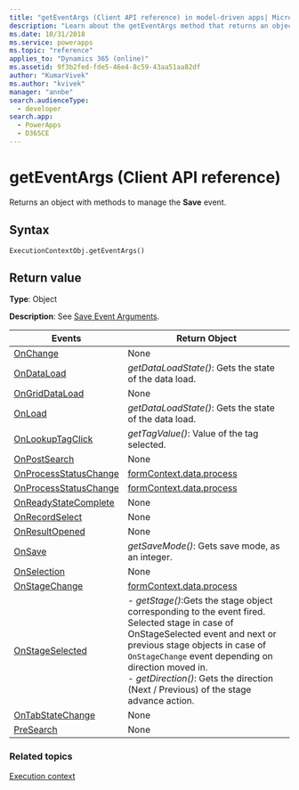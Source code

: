 ```yaml
---
title: "getEventArgs (Client API reference) in model-driven apps| MicrosoftDocs"
description: "Learn about the getEventArgs method that returns an object with methods to manage the **Save** event." 
ms.date: 10/31/2018
ms.service: powerapps
ms.topic: "reference"
applies_to: "Dynamics 365 (online)"
ms.assetid: 9f3b2fed-fde5-46e4-8c59-43aa51aa82df
author: "KumarVivek"
ms.author: "kvivek"
manager: "annbe"
search.audienceType: 
  - developer
search.app: 
  - PowerApps
  - D365CE
---
```

# getEventArgs (Client API reference)



Returns an object with methods to manage the **Save** event.

## Syntax

`ExecutionContextObj.getEventArgs()`

## Return value

**Type**: Object

**Description**: See [Save Event Arguments](../save-event-arguments.md).

|Events|Return Object|
|-------|------------|
|[OnChange](../events/attribute-onchange.md)|None|
|[OnDataLoad](../events/form-data-onload.md)|*getDataLoadState()*: Gets the state of the data load.|
|[OnGridDataLoad](../events/subgrid-onload.md)|None|
|[OnLoad](../events/form-onload.md)|*getDataLoadState()*: Gets the state of the data load.|
|[OnLookupTagClick](../events/onlookuptagclick.md)|*getTagValue()*: Value of the tag selected.|
|[OnPostSearch](../events/postsearch.md)|None|
|[OnProcessStatusChange](../events/onprocessstatuschange.md)|[formContext.data.process](../formcontext-data-process.md)|
|[OnProcessStatusChange](../events/onprocessstatuschange.md)|[formContext.data.process](../formcontext-data-process.md)|
|[OnReadyStateComplete](../events/onreadystatecomplete.md)|None|
|[OnRecordSelect](../events/grid-onrecordselect.md)|None|
|[OnResultOpened](../events/onresultopened.md)|None|
|[OnSave](../events/form-onsave.md)|*getSaveMode()*: Gets save mode, as an integer.|
|[OnSelection](../events/onselection.md)|None|
|[OnStageChange](../events/onstagechange.md)|[formContext.data.process](../formcontext-data-process.md)|
|[OnStageSelected](../events/onstageselected.md)|- *getStage()*:Gets the stage object corresponding to the event fired. Selected stage in case of OnStageSelected event and next or previous stage objects in case of `OnStageChange` event depending on direction moved in.<br/>- *getDirection()*: Gets the direction (Next / Previous) of the stage advance action. |
|[OnTabStateChange](../events/tabstatechange.md)|None|
|[PreSearch](../events/presearch.md)|None|


### Related topics
[Execution context](../execution-context.md)





